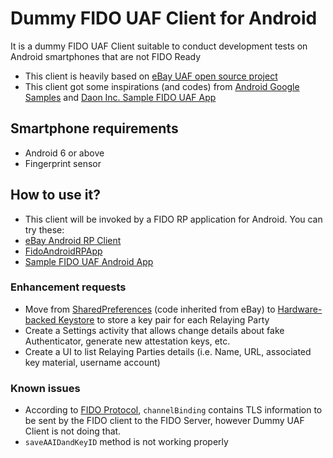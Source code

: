 # Dummy FIDO UAF Client for Android

It is a dummy FIDO UAF Client suitable to conduct development tests on Android smartphones that are not FIDO Ready

- This client is heavily based on [eBay UAF open source project](https://github.com/eBay/UAF)
- This client got some inspirations (and codes) from [Android Google Samples](https://github.com/googlesamples/android-AsymmetricFingerprintDialog) and [Daon Inc. Sample FIDO UAF App](https://github.com/daoninc/fido-android-rp-app)
 
## Smartphone requirements

- Android 6 or above
- Fingerprint sensor

## How to use it?

- This client will be invoked by a FIDO  RP application for Android. You can try these:
 - [eBay Android RP Client](https://github.com/eBay/UAF)
 - [FidoAndroidRPApp](https://github.com/apowers313/FidoAndroidRPApp)
 - [Sample FIDO UAF Android App](https://github.com/daoninc/fido-android-rp-app)


### Enhancement requests

- Move from [SharedPreferences](https://developer.android.com/guide/topics/data/data-storage.html#pref) (code inherited from eBay) to [Hardware-backed Keystore](https://source.android.com/security/keystore/index.html) to store a key pair for each Relaying Party
- Create a Settings activity that allows change details about fake Authenticator, generate new attestation keys, etc.
- Create a UI to list Relaying Parties details (i.e. Name, URL, associated key material, username account)

### Known issues

- According to [FIDO Protocol](https://fidoalliance.org/specs/fido-uaf-v1.0-ps-20141208/fido-uaf-protocol-v1.0-ps-20141208.html#dictionary-finalchallengeparams-members), `channelBinding` contains TLS information to be sent by the FIDO client to the FIDO Server, however Dummy UAF Client is not doing that.
- `saveAAIDandKeyID` method is not working properly